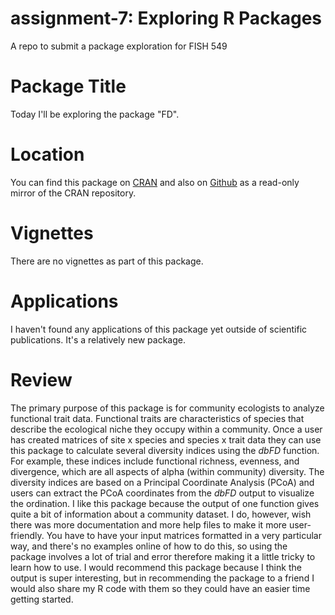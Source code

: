 # assignment-7: Exploring R Packages
A repo to submit a package exploration for FISH 549

# Package Title
Today I'll be exploring the package "FD".

# Location
You can find this package on [CRAN](https://cran.r-project.org/web/packages/FD/index.html) and also on [Github](https://github.com/cran/FD) as a read-only mirror of the CRAN repository. 

# Vignettes
There are no vignettes as part of this package. 

# Applications
I haven't found any applications of this package yet outside of scientific publications. It's a relatively new package. 

# Review
The primary purpose of this package is for community ecologists to analyze functional trait data. Functional traits are characteristics of species that describe the ecological niche they occupy within a community. Once a user has created matrices of site x species and species x trait data they can use this package to calculate several diversity indices using the $dbFD$ function. For example, these indices include functional richness, evenness, and divergence, which are all aspects of alpha (within community) diversity. The diversity indices are based on a Principal Coordinate Analysis (PCoA) and users can extract the PCoA coordinates from the $dbFD$ output to visualize the ordination. I like this package because the output of one function gives quite a bit of information about a community dataset. I do, however, wish there was more documentation and more help files to make it more user-friendly. You have to have your input matrices formatted in a very particular way, and there's no examples online of how to do this, so using the package involves a lot of trial and error therefore making it a little tricky to learn how to use. I would recommend this package because I think the output is super interesting, but in recommending the package to a friend I would also share my R code with them so they could have an easier time getting started. 
